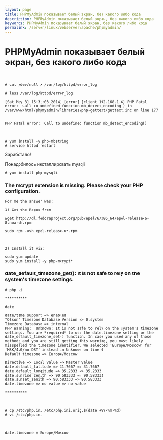 ```yaml
---
layout: page
title: PHPMyAdmin показывает белый экран, без какого либо кода
description: PHPMyAdmin показывает белый экран, без какого либо кода
keywords: PHPMyAdmin показывает белый экран, без какого либо кода
permalink: /server/linux/webserver/apache/phpmyadmin/
---
```


# PHPMyAdmin показывает белый экран, без какого либо кода

<br/>

    # cat /dev/null > /var/log/httpd/error_log

    # less /var/log/httpd/error_log

    [Sat May 31 15:31:03 2014] [error] [client 192.168.1.6] PHP Fatal error:  Call to undefined function mb_detect_encoding() in /var/www/html/phpmyadmin/libraries/php-gettext/gettext.inc on line 177


    PHP Fatal error:  Call to undefined function mb_detect_encoding()

<br/>

    # yum install -y php-mbstring
    # service httpd restart

Заработало!

Понадобилось инсталлировать mysqli

    # yum install php-mysqli

### The mcrypt extension is missing. Please check your PHP configuration.

    For me the answer was:

    1) Get the Repos from

    wget http://dl.fedoraproject.org/pub/epel/6/x86_64/epel-release-6-8.noarch.rpm

    sudo rpm -Uvh epel-release-6*.rpm



    2) Install it via:

    sudo yum update
    sudo yum install -y php-mcrypt*

<!--
3) Edit the mcrypt.ini

cp /etc/php.d/mcrypt.ini /etc/php.d/mcrypt.ini.orig


vi /etc/php.d/mcrypt.ini

Нужно добавить:
extension=/usr/lib64/php/modules/mcrypt.so

sudo service httpd restart

-->

### date_default_timezone_get(): It is not safe to rely on the system's timezone settings.

    # php -i

    **********

    date

    date/time support => enabled
    "Olson" Timezone Database Version => 0.system
    Timezone Database => internal
    PHP Warning:  Unknown: It is not safe to rely on the system's timezone settings. You are *required* to use the date.timezone setting or the date_default_timezone_set() function. In case you used any of those methods and you are still getting this warning, you most likely misspelled the timezone identifier. We selected 'Europe/Moscow' for 'MSK/4.0/no DST' instead in Unknown on line 0
    Default timezone => Europe/Moscow

    Directive => Local Value => Master Value
    date.default_latitude => 31.7667 => 31.7667
    date.default_longitude => 35.2333 => 35.2333
    date.sunrise_zenith => 90.583333 => 90.583333
    date.sunset_zenith => 90.583333 => 90.583333
    date.timezone => no value => no value

    **********

<br/>

    # cp /etc/php.ini /etc/php.ini.orig.$(date +%Y-%m-%d)
    # vi /etc/php.ini

<br/>

    date.timezone = Europe/Moscow

<!--
	wget http://rpms.famillecollet.com/enterprise/remi-release-6.rpm
	sudo rpm -Uvh remi-release-6*.rpm
-->
